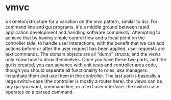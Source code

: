 # vmvc
a skeleton/structure for a variation on the mvc pattern, similar to dci. For command line and gui programs. it's a middle ground between rapid application development and handling software complexity.
Attempting to achieve that by having simple control flow and a focal point on the controller side, to handle user interactions, with the benefit that we can add actions before or after the user request has been applied. user requests are text commands. The domain objects are all \"dumb\" structs, and the views only know how to draw themselves. Once you have these two parts, and the gui is created, you can advance with unit tests and controller area code, though you should separate all functionality to roles, aka managers. instantiate them and use them in the controller. The last part is basically a large switch-case (the controller is mostly a router here). the views can be any gui you want, command line, or a text user interface. the switch case operates on a parsed command.
